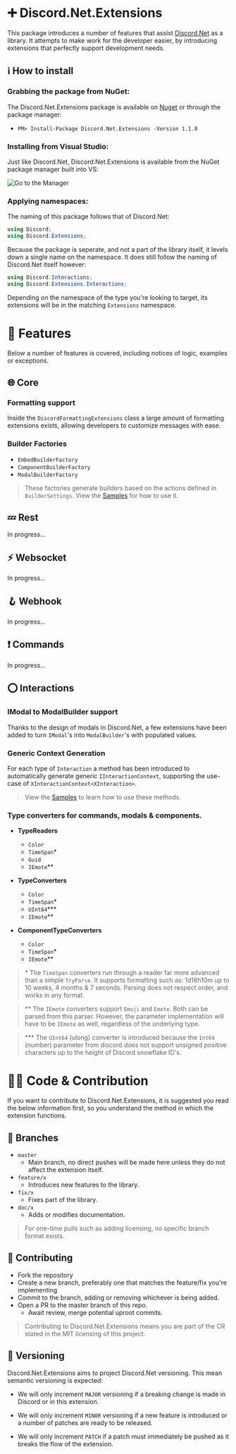 # ➕ Discord.Net.Extensions

This package introduces a number of features that assist [Discord.Net](https://github.com/discord-net/Discord.Net) as a library. 
It attempts to make work for the developer easier, by introducing extensions that perfectly support development needs.

## ℹ️ How to install

### Grabbing the package from NuGet:

The Discord.Net.Extensions package is available on [Nuget](https://www.nuget.org/packages/Discord.Net.Extensions/) or through the package manager:
- `PM> Install-Package Discord.Net.Extensions -Version 1.1.0`

### Installing from Visual Studio:

Just like Discord.Net, Discord.Net.Extensions is available from the NuGet package manager built into VS:

![Go to the Manager](https://rozen.one/files/devenv_JcPwXUnJxP.png)

### Applying namespaces:

The naming of this package follows that of Discord.Net:

```cs
using Discord;
using Discord.Extensions;
```

Because the package is seperate, and not a part of the library itself, it levels down a single name on the namespace. 
It does still follow the naming of Discord.Net itself however:

```cs
using Discord.Interactions;
using Discord.Extensions.Interactions;
```

Depending on the namespace of the type you're looking to target, its extensions will be in the matching `Extensions` namespace.

# 📑 Features

Below a number of features is covered, including notices of logic, examples or exceptions.

## 🌐 Core

### Formatting support

Inside the `DiscordFormattingExtensions` class a large amount of formatting extensions exists, allowing developers to customize messages with ease.

### Builder Factories

- `EmbedBuilderFactory`
- `ComponentBuilderFactory`
- `ModalBuilderFactory`

> These factories generate builders based on the actions defined in `BuilderSettings`. View the [Samples](https://github.com/Rozen4334/Discord.Net.Extensions/tree/master/Samples) for how to use it.

## 💤 Rest

In progress...

## ⚡ Websocket

In progress...

## 🪝 Webhook

In progress...

## ❗ Commands

In progress...

## ⭕ Interactions

### IModal to ModalBuilder support

Thanks to the design of modals in Discord.Net, a few extensions have been added to turn `IModal`'s into `ModalBuilder`'s with populated values.

### Generic Context Generation

For each type of `Interaction` a method has been introduced to automatically generate generic `IInteractionContext`, 
supporting the use-case of `XInteractionContext<XInteraction>`.

> View the [Samples](https://github.com/Rozen4334/Discord.Net.Extensions/tree/master/Samples) to learn how to use these methods.

### Type converters for commands, modals & components.

- **TypeReaders**
  - `Color`
  - `TimeSpan`\*
  - `Guid`
  - `IEmote`\*\*

- **TypeConverters**
  - `Color`
  - `TimeSpan`\*
  - `UInt64`\*\*\*
  - `IEmote`\*\*

- **ComponentTypeConverters**
  - `Color`
  - `TimeSpan`\*
  - `IEmote`\*\*

> \* The `TimeSpan` converters run through a reader far more advanced than a simple `TryParse`. 
> It supports formatting such as: 1d16h10m up to 10 weeks, 4 months & 7 seconds. Parsing does not respect order, and works in any format.

> \*\* The `IEmote` converters support `Emoji` and `Emote`. Both can be parsed from this parser. 
> However, the parameter implementation will have to be `IEmote` as well, regardless of the underlying type.

> \*\*\* The `UInt64` (ulong) converter is introduced because the `Int64` (number) 
> parameter from discord does not support unsigned positive characters up to the height of Discord snowflake ID's.

# 🧑‍💻 Code & Contribution

If you want to contribute to Discord.Net.Extensions, it is suggested you read the below information first, so you understand the method in which the extension functions.

## 🌿 Branches

- `master`
  - Main branch, no direct pushes will be made here unless they do not affect the extension itself.
- `feature/x`
  - Introduces new features to the library.
- `fix/x`
  - Fixes part of the library.
- `doc/x`
  - Adds or modifies documentation.

> For one-time pulls such as adding licensing, no specific branch format exists.

## 🚄 Contributing

- Fork the repository
- Create a new branch, preferably one that matches the feature/fix you're implementing
- Commit to the branch, adding or removing whichever is being added.
- Open a PR to the master branch of this repo.
  - Await review, merge potential uproot commits.

> Contributing to Discord.Net.Extensions means you are part of the CR stated in the MIT licensing of this project.

## 🔢 Versioning

Discord.Net.Extensions aims to project Discord.Net versioning. This mean semantic versioning is expected:

- We will only increment `MAJOR` versioning if a breaking change is made in Discord or in this extension. 

- We will only increment `MINOR` versioning if a new feature is introduced or a number of patches are ready to be released.

- We will only increment `PATCH` if a patch must immediately be pushed as it breaks the flow of the extension.
